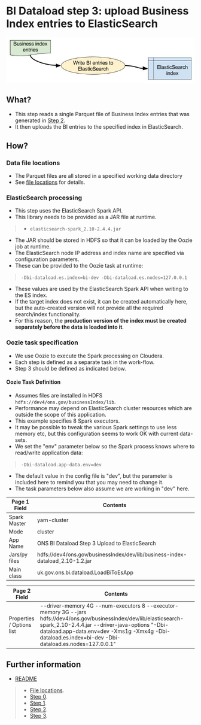 # BI Dataload step 3: upload Business Index entries to ElasticSearch #

![](./bi-dataload-step-3-data-flow.jpg)


## What? ##

* This step reads a single Parquet file of Business Index entries that was generated in [Step 2](./bi-dataload-step-2.md).
* It then uploads the BI entries to the specified index in ElasticSearch.

## How? ##

### Data file locations ###

* The Parquet files are all stored in a specified working data directory
* See [file locations](./bi-dataload-file-locations.md) for details.

### ElasticSearch processing ###

* This step uses the ElasticSearch Spark API.
* This library needs to be provided as a JAR file at runtime.

> * `elasticsearch-spark_2.10-2.4.4.jar`

* The JAR should be stored in HDFS so that it can be loaded by the Oozie job at runtime.
* The ElasticSearch node IP address and index name are specified via configuration parameters.
* These can be provided to the Oozie task at runtime:

> `-Dbi-dataload.es.index=bi-dev -Dbi-dataload.es.nodes=127.0.0.1`
 
* These values are used by the ElasticSearch Spark API when writing to the ES index.
* If the target index does not exist, it can be created automatically here, but the auto-created version will not provide all the required search/index functionality.
* For this reason, the **production version of the index must be created separately before the data is loaded into it**.

### Oozie task specification ###

* We use Oozie to execute the Spark processing on Cloudera.
* Each step is defined as a separate task in the work-flow.
* Step 3 should be defined as indicated below.

#### Oozie Task Definition ####

* Assumes files are installed in HDFS `hdfs://dev4/ons.gov/businessIndex/lib`.
* Performance may depend on ElasticSearch cluster resources which are outside the scope of this application.
* This example specifies 8 Spark executors.
* It may be possible to tweak the various Spark settings to use less memory etc, but this configuration seems to work OK with current data-sets.
* We set the "env" parameter below so the Spark process knows where to read/write application data:

>	`-Dbi-dataload.app-data.env=dev`

* The default value in the config file is "dev", but the parameter is included here to remind you that you may need to change it.
* The task parameters below also assume we are working in "dev" here.


Page 1 Field | Contents
------------- | -------------
Spark Master  | yarn-cluster
Mode  | cluster
App Name | ONS BI Dataload Step 3 Upload to ElasticSearch
Jars/py files | hdfs://dev4/ons.gov/businessIndex/dev/lib/business-index-dataload_2.10-1.2.jar
Main class | uk.gov.ons.bi.dataload.LoadBiToEsApp

Page 2 Field | Contents
------------- | -------------
Properties / Options list | --driver-memory 4G --num-executors 8 --executor-memory 3G --jars hdfs://dev4/ons.gov/businessIndex/dev/lib/elasticsearch-spark_2.10-2.4.4.jar --driver-java-options "-Dbi-dataload.app-data.env=dev -Xms1g -Xmx4g -Dbi-dataload.es.index=bi-dev -Dbi-dataload.es.nodes=127.0.0.1"

## Further information ##

* [README](../README.md)

> * [File locations](./bi-dataload-file-locations.md).
> * [Step 0](./bi-dataload-step-0.md).
> * [Step 1](./bi-dataload-step-1.md).
> * [Step 2](./bi-dataload-step-2.md).
> * [Step 3](./bi-dataload-step-3.md).
